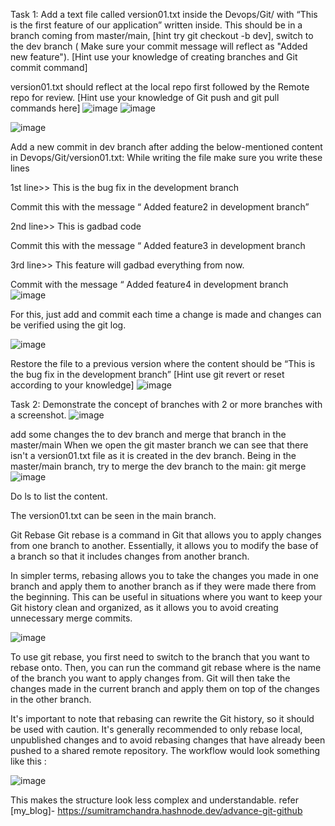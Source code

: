 Task 1:
Add a text file called version01.txt inside the Devops/Git/ with “This is the first feature of our application” written inside. This should be in a branch coming from master/main, [hint try git checkout -b dev], switch to the dev branch ( Make sure your commit message will reflect as "Added new feature"). [Hint use your knowledge of creating branches and Git commit command]

version01.txt should reflect at the local repo first followed by the Remote repo for review. [Hint use your knowledge of Git push and git pull commands here]
![image](https://user-images.githubusercontent.com/119837985/228445923-6009528e-c504-4530-b5bf-c784c7476aef.png)
![image](https://user-images.githubusercontent.com/119837985/228445960-bc87eb9e-76cc-450e-9b07-11dfd1fd7468.png)

![image](https://user-images.githubusercontent.com/119837985/228445814-e0c270b6-cfd6-4139-9879-c7ff24065314.png)

Add a new commit in dev branch after adding the below-mentioned content in Devops/Git/version01.txt: While writing the file make sure you write these lines

1st line>> This is the bug fix in the development branch

Commit this with the message “ Added feature2 in development branch”

2nd line>> This is gadbad code

Commit this with the message “ Added feature3 in development branch

3rd line>> This feature will gadbad everything from now.

Commit with the message “ Added feature4 in development branch
![image](https://user-images.githubusercontent.com/119837985/228446007-37e238e6-37f6-47b8-a0a8-ec443c0e1dd3.png)



For this, just add and commit each time a change is made and changes can be verified using the git log.

![image](https://user-images.githubusercontent.com/119837985/228446039-4dd63a3e-b0ec-4b11-bbac-44fbef0bcd71.png)


Restore the file to a previous version where the content should be “This is the bug fix in the development branch” [Hint use git revert or reset according to your knowledge]
![image](https://user-images.githubusercontent.com/119837985/228446069-f8b1160b-98b9-4293-bcdc-81cbf072788b.png)



Task 2:
Demonstrate the concept of branches with 2 or more branches with a screenshot.
![image](https://user-images.githubusercontent.com/119837985/228446094-b394ba2c-c0ad-4317-aef6-2ebe68d134cd.png)


add some changes the to dev branch and merge that branch in the master/main
When we open the git master branch we can see that there isn't a version01.txt file as it is created in the dev branch. Being in the master/main branch, try to merge the dev branch to the main: git merge <branch to merge to current branch>
![image](https://user-images.githubusercontent.com/119837985/228446116-356738cf-fd70-4470-9798-e7fe60d5286e.png)



Do ls to list the content.

The version01.txt can be seen in the main branch.

Git Rebase
Git rebase is a command in Git that allows you to apply changes from one branch to another. Essentially, it allows you to modify the base of a branch so that it includes changes from another branch.

In simpler terms, rebasing allows you to take the changes you made in one branch and apply them to another branch as if they were made there from the beginning. This can be useful in situations where you want to keep your Git history clean and organized, as it allows you to avoid creating unnecessary merge commits.

![image](https://user-images.githubusercontent.com/119837985/228446171-32ae4aa9-b5e9-42ba-a7f5-9a47ddd0fde1.png)


To use git rebase, you first need to switch to the branch that you want to rebase onto. Then, you can run the command git rebase <branch> where <branch> is the name of the branch you want to apply changes from. Git will then take the changes made in the current branch and apply them on top of the changes in the other branch.

It's important to note that rebasing can rewrite the Git history, so it should be used with caution. It's generally recommended to only rebase local, unpublished changes and to avoid rebasing changes that have already been pushed to a shared remote repository. The workflow would look something like this :

![image](https://user-images.githubusercontent.com/119837985/228446214-fb459a76-0264-4d1c-b52a-5f7b5e97cfd7.png)


This makes the structure look less complex and understandable. 
refer [my_blog]- https://sumitramchandra.hashnode.dev/advance-git-github
